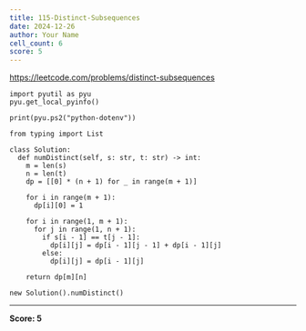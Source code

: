 ```yaml
---
title: 115-Distinct-Subsequences
date: 2024-12-26
author: Your Name
cell_count: 6
score: 5
---
```


https://leetcode.com/problems/distinct-subsequences


```
import pyutil as pyu
pyu.get_local_pyinfo()
```


```
print(pyu.ps2("python-dotenv"))
```


```
from typing import List
```


```
class Solution:
  def numDistinct(self, s: str, t: str) -> int:
    m = len(s)
    n = len(t)
    dp = [[0] * (n + 1) for _ in range(m + 1)]

    for i in range(m + 1):
      dp[i][0] = 1

    for i in range(1, m + 1):
      for j in range(1, n + 1):
        if s[i - 1] == t[j - 1]:
          dp[i][j] = dp[i - 1][j - 1] + dp[i - 1][j]
        else:
          dp[i][j] = dp[i - 1][j]

    return dp[m][n]
```


```
new Solution().numDistinct()
```


---
**Score: 5**